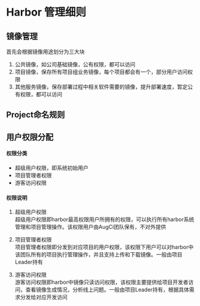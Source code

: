 # Harbor 管理细则

## 镜像管理
首先会根据镜像用途划分为三大块
1. 公共镜像，如公司基础镜像，公有权限，都可以访问
2. 项目镜像，保存所有项目组业务镜像，每个项目都会有一个，部分用户访问权限
3. 其他服务镜像，保存部署过程中相关软件需要的镜像，提升部署速度，暂定公有权限，都可以访问

## Project命名规则


## 用户权限分配

#### 权限分类
* 超级用户权限，即系统初始用户
* 项目管理者权限
* 游客访问权限

#### 权限说明
1. 超级用户权限 \
超级用户权限即harbor最高权限用户所拥有的权限，可以执行所有harbor系统管理和项目管理操作。该权限用户由AugCi团队保有，不对外提供

2. 项目管理者权限 \
项目管理者权限即分发到对应项目的用户权限，该权限下用户可以对harbor中该团队所有的项目执行管理操作，并且支持上传和下载镜像。一般由项目Leader持有

3. 游客访问权限 \
游客访问权限即harbor中镜像只读访问权限，该权限主要提供给项目开发者访问，查看镜像生成情况，分析线上问题。一般由项目Leader持有，根据具体需求分发给对应开发访问